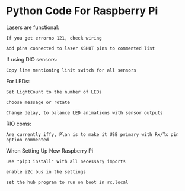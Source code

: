 # Python Code For Raspberry Pi
Lasers are functional:

    If you get errorno 121, check wiring
    
    Add pins connected to laser XSHUT pins to commented list
    
If using DIO sensors: 

    Copy line mentioning linit switch for all sensors

For LEDs:

    Set LightCount to the number of LEDs
    
    Choose message or rotate
    
    Change delay, to balance LED animations with sensor outputs
  
RIO coms:

    Are currently iffy, Plan is to make it USB primary with Rx/Tx pin option commented
When Setting Up New Raspberry Pi

    use "pip3 install" with all necessary imports
    
    enable i2c bus in the settings
    
    set the hub program to run on boot in rc.local